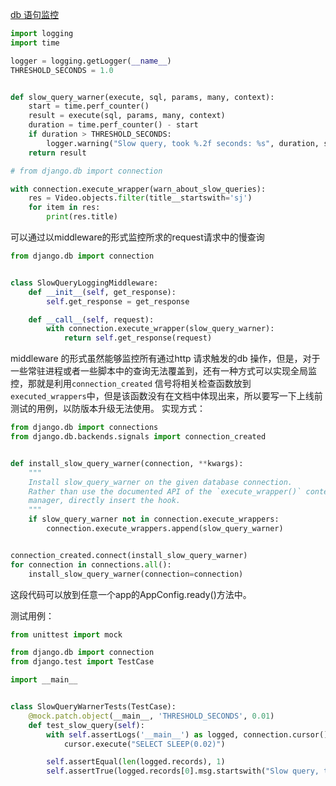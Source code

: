 [db 语句监控][1]
```python
import logging
import time

logger = logging.getLogger(__name__)
THRESHOLD_SECONDS = 1.0


def slow_query_warner(execute, sql, params, many, context):
    start = time.perf_counter()
    result = execute(sql, params, many, context)
    duration = time.perf_counter() - start
    if duration > THRESHOLD_SECONDS:
        logger.warning("Slow query, took %.2f seconds: %s", duration, sql)
    return result

# from django.db import connection

with connection.execute_wrapper(warn_about_slow_queries):
    res = Video.objects.filter(title__startswith='sj')
    for item in res:
        print(res.title)
```

可以通过以middleware的形式监控所求的request请求中的慢查询
```python
from django.db import connection


class SlowQueryLoggingMiddleware:
    def __init__(self, get_response):
        self.get_response = get_response

    def __call__(self, request):
        with connection.execute_wrapper(slow_query_warner):
            return self.get_response(request)
```

middleware 的形式虽然能够监控所有通过http 请求触发的db 操作，但是，对于一些常驻进程或者一些脚本中的查询无法覆盖到，还有一种方式可以实现全局监控，那就是利用`connection_created` 信号将相关检查函数放到`executed_wrappers`中，但是该函数没有在文档中体现出来，所以要写一下上线前测试的用例，以防版本升级无法使用。
实现方式：
```python
from django.db import connections
from django.db.backends.signals import connection_created


def install_slow_query_warner(connection, **kwargs):
    """
    Install slow_query_warner on the given database connection.
    Rather than use the documented API of the `execute_wrapper()` context
    manager, directly insert the hook.
    """
    if slow_query_warner not in connection.execute_wrappers:
        connection.execute_wrappers.append(slow_query_warner)


connection_created.connect(install_slow_query_warner)
for connection in connections.all():
    install_slow_query_warner(connection=connection)
```
这段代码可以放到任意一个app的AppConfig.ready()方法中。

测试用例：
```python
from unittest import mock

from django.db import connection
from django.test import TestCase

import __main__


class SlowQueryWarnerTests(TestCase):
    @mock.patch.object(__main__, 'THRESHOLD_SECONDS', 0.01)
    def test_slow_query(self):
        with self.assertLogs('__main__') as logged, connection.cursor() as cursor:
            cursor.execute("SELECT SLEEP(0.02)")

        self.assertEqual(len(logged.records), 1)
        self.assertTrue(logged.records[0].msg.startswith("Slow query, took "))
```

[1]:	https://adamj.eu/tech/2020/07/23/how-to-make-always-installed-django-database-instrumentation/ "慢查询监控"